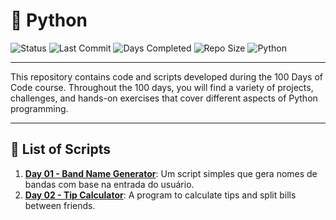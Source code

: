 # 🐍 Python

![Status](https://img.shields.io/badge/Project%20Status-In%20Development-orange?style=flat-square&logo=github)
![Last Commit](https://img.shields.io/github/last-commit/Hildinha/100_Days_Of_Code_Python)
![Days Completed](https://img.shields.io/badge/Days%20Completed-2%2F100-blue)
![Repo Size](https://img.shields.io/github/repo-size/Hildinha/100_Days_Of_Code_Python?color=blue)
![Python](https://img.shields.io/badge/Python-3.11.9-yellow?logo=python&logoColor=white)

<hr>
This repository contains code and scripts developed during the 100 Days of Code course. Throughout the 100 days, you will find a variety of projects, challenges, and hands-on exercises that cover different aspects of Python programming.
<hr>

## 📜 List of Scripts

1.  **[Day 01 - Band Name Generator](simple_projects/band_name_generator.py)**: Um script simples que gera nomes de bandas com base na entrada do usuário.
2.  **[Day 02 - Tip Calculator](simple_projects/tip_calculator.py)**: A program to calculate tips and split bills between friends.
